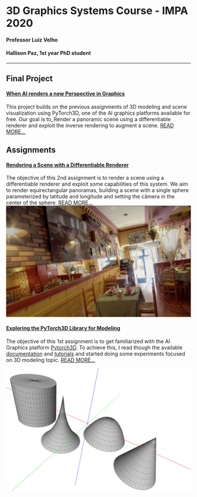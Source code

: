 # 3D Graphics Systems Course - IMPA 2020

#### Professor Luiz Velho
#### Hallison Paz, 1st year PhD student

---------

## Final Project 

#### [When AI renders a new Perspective in Graphics](project.md) 

This project builds on the previous assignments of 3D modeling and scene visualization using PyTorch3D, one of the AI graphics platforms available for free. Our goal is to_Render a panoramic scene using a differentiable renderer and exploit the inverse rendering to augment a scene.  [READ MORE...](project.md)


## Assignments

#### [Rendering a Scene with a Differentiable Renderer](assignment2.md)

The objective of this 2nd assignment is to render a scene using a differentiable renderer and exploit some capabilities of this system. We aim to render equirectangular panoramas, building a scene with a single sphere parameterized by latitude and longitude and setting the câmera in the center of the sphere. [READ MORE...](assignment2.md)
![Expected result, not reality](img/expectation.jpg)

#### [Exploring the PyTorch3D Library for Modeling](assignment1.md)

The objective of this 1st assignment is to get familiarized with the AI Graphics platform [Pytorch3D](https://pytorch3d.org/). To achieve this, I read though the available [documentation](https://pytorch3d.org/docs/why_pytorch3d) and [tutorials](https://pytorch3d.org/tutorials) and started doing some experiments focused on 3D modeling topic. [READ MORE...](assignment1.md)

![Some shapes of revolution](img/rev_shapes.gif)
<!--stackedit_data:
eyJoaXN0b3J5IjpbLTEyMjg5NzE5NTAsNjA4NjU0ODIxLC0xOD
gyNTQwMzU0LC0xMTc0NTk3NTY5LC0zODYyNDUxNywxNDkyNzk5
NzUwLDQ4NDYwMzgxLC0xNDY1ODI4MzE5LC0xOTUwMTcyNjkxLC
0xMjUxMTk5MDUzLDkyNzAxMTI4NCwtMTI4NDk5MDMzNCwxNzQx
NDMxODA1LC0xMTc0MjM5NTMxLC0xNDM0NDEwNjM0LC01NDI0OD
YzMTEsLTEzODE1NzA0MzEsMTQyNjQ1NjY5LC0xNjA1MTYxMTQ4
LC0xOTM4NTMwMzk4XX0=
-->